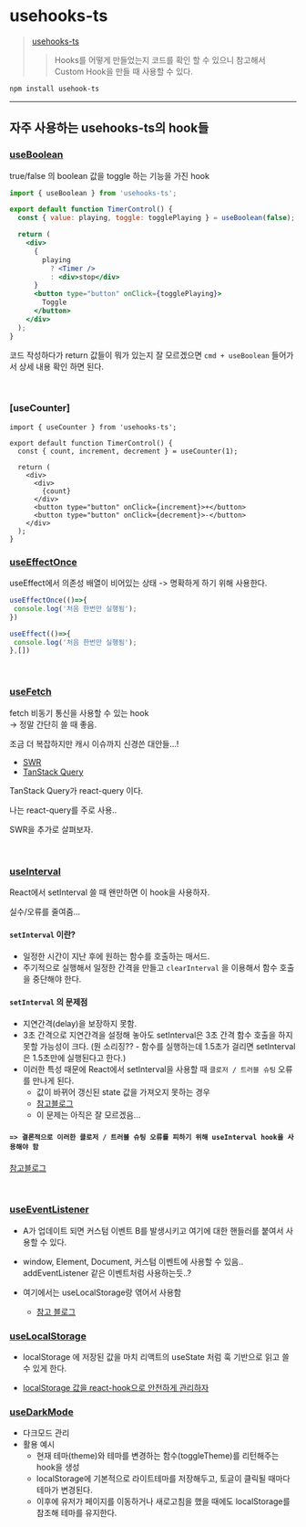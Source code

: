 # usehooks-ts

> [usehooks-ts](https://usehooks-ts.com/)
>
>> Hooks를 어떻게 만들었는지 코드를 확인 할 수 있으니 참고해서 Custom Hook을 만들 때 사용할 수 있다.

```bash
npm install usehook-ts
```

---

## 자주 사용하는 usehooks-ts의 hook들

### [useBoolean](https://usehooks-ts.com/react-hook/use-boolean)

true/false 의 boolean 값을 toggle 하는 기능을 가진 hook

```jsx
import { useBoolean } from 'usehooks-ts';

export default function TimerControl() {
  const { value: playing, toggle: togglePlaying } = useBoolean(false);

  return (
    <div>
      {
        playing
          ? <Timer />
          : <div>stop</div>
      }
      <button type="button" onClick={togglePlaying}>
        Toggle
      </button>
    </div>
  );
}

```

코드 작성하다가 return 값들이 뭐가 있는지 잘 모르겠으면 `cmd + useBoolean` 들어가서 상세 내용 확인 하면 된다.

</br>

### [useCounter]

```tsx
import { useCounter } from 'usehooks-ts';

export default function TimerControl() {
  const { count, increment, decrement } = useCounter(1);

  return (
    <div>
      <div>
        {count}
      </div>
      <button type="button" onClick={increment}>+</button>
      <button type="button" onClick={decrement}>-</button>
    </div>
  );
}

```

### [useEffectOnce](https://usehooks-ts.com/react-hook/use-effect-once)

useEffect에서 의존성 배열이 비어있는 상태
-> 명확하게 하기 위해 사용한다.

```jsx
useEffectOnce(()=>{
 console.log('처음 한번만 실행됨');
})
```

```jsx
useEffect(()=>{
 console.log('처음 한번만 실행됨');
},[])
```

</br>

### [useFetch](https://usehooks-ts.com/react-hook/use-fetch)

fetch 비동기 통신을 사용할 수 있는 hook
</br> -> 정말 간단히 쓸 때 좋음.

조금 더 복잡하지만 캐시 이슈까지 신경쓴 대안들...!

- [SWR](https://swr.vercel.app/ko)
- [TanStack Query](https://tanstack.com/query)

TanStack Query가 react-query 이다.

나는 react-query를 주로 사용..

SWR을 추가로 살펴보자.

</br>

### [useInterval](https://usehooks-ts.com/react-hook/use-interval)

React에서 setInterval 쓸 때 왠만하면 이 hook을 사용하자.

실수/오류를 줄여줌...

#### `setInterval` 이란?

- 일정한 시간이 지난 후에 원하는 함수를 호출하는 매서드.
- 주기적으로 실행해서 일정한 간격을 만들고 `clearInterval` 을 이용해서 함수 호출을 중단해야 한다.

#### `setInterval` 의 문제점

- 지연간격(delay)을 보장하지 못함.
- 3초 간격으로 지연간격을 설정해 놓아도 setInterval은 3초 간격 함수 호출을 하지 못할 가능성이 크다.
(뭔 소리징?? - 함수를 실행하는데 1.5초가 걸리면 setInterval은 1.5초만에 실행된다고 한다.)
- 이러한 특성 때문에 React에서 setInterval을 사용할 때 `클로저 / 트러블 슈팅` 오류를 만나게 된다.
  - 값이 바뀌어 갱신된 state 값을 가져오지 못하는 경우
  - [참고블로그](https://velog.io/@goldbear2022/%ED%81%B4%EB%A1%9C%EC%A0%80Closure%EA%B0%80-%EB%90%98%EB%B2%84%EB%A6%B0-%EB%82%B4%EB%B6%80%ED%95%A8%EC%88%98%EA%B0%80-%EC%9D%BC%EC%9C%BC%ED%82%A4%EB%8A%94-%EC%98%A4%EB%A5%98-feat.-setInterval)
  - 이 문제는 아직은 잘 모르겠음...

#### `=> 결론적으로 이러한 클로저 / 트러블 슈팅 오류를 피하기 위해 useInterval hook을 사용해야 함`

[참고블로그](https://velog.io/@goldbear2022/setInterval-%ED%8A%B9%EC%A7%95%EA%B3%BC-useInterval)

</br>

### [useEventListener](https://usehooks-ts.com/react-hook/use-event-listener)

- A가 업데이트 되면 커스텀 이벤트 B를 발생시키고 여기에 대한 핸들러를 붙여서 사용할 수 있다.
- window, Element, Document, 커스텀 이벤트에 사용할 수 있음.. addEventListener 같은 이벤트처럼 사용하는듯..?

- 여기에서는 useLocalStorage랑 엮어서 사용함
  - [참고 블로그](https://velog.io/@taetae-5/React-18-%EC%97%90%EC%84%9C-useLocalStorage-%EA%B5%AC%ED%98%84)

### [useLocalStorage](https://usehooks-ts.com/react-hook/use-local-storage)

- localStorage 에 저장된 값을 마치 리액트의 useState 처럼 훅 기반으로 읽고 쓸 수 있게 한다.

- [localStorage 값을 react-hook으로 안전하게 관리하자](https://velog.io/@ktthee/localStorage-%EA%B0%92%EC%9D%84-%EB%A6%AC%EC%95%A1%ED%8A%B8-%ED%9B%85%EC%9C%BC%EB%A1%9C-%EC%95%88%EC%A0%84%ED%95%98%EA%B2%8C-%EA%B4%80%EB%A6%AC%ED%95%98%EA%B8%B0)

### [useDarkMode](https://usehooks-ts.com/react-hook/use-dark-mode)

- 다크모드 관리
- 활용 예시
  - 현재 테마(theme)와 테마를 변경하는 함수(toggleTheme)를 리턴해주는 hook을 생성
  - localStorage에 기본적으로 라이트테마를 저장해두고, 토글이 클릭될 때마다 테마가 변경된다.
  - 이후에 유저가 페이지를 이동하거나 새로고침을 했을 때에도 localStorage를 참조해 테마를 유지한다.
